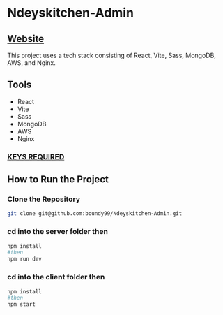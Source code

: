 # Ndeyskitchen-Admin

## [Website](https://admin.ndeyskitchen.com/)

This project uses a tech stack consisting of React, Vite, Sass, MongoDB, AWS, and Nginx.

## Tools
- React
- Vite
- Sass
- MongoDB
- AWS
- Nginx

### <ins>KEYS REQUIRED</ins>

## How to Run the Project

### Clone the Repository
```bash
git clone git@github.com:boundy99/Ndeyskitchen-Admin.git
```
### cd into the server folder then
```bash
npm install
#then 
npm run dev
```

### cd into the client folder then
```bash
npm install
#then 
npm start
```

